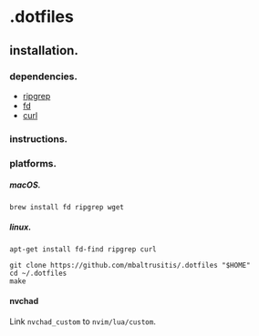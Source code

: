 # .dotfiles

## installation.

### dependencies.

- [ripgrep](https://github.com/BurntSushi/ripgrep)
- [fd](https://github.com/sharkdp/fd)
- [curl](https://curl.se/)

### instructions.

### platforms.

##### macOS.

```
brew install fd ripgrep wget
```

##### linux.

```
apt-get install fd-find ripgrep curl
```

```
git clone https://github.com/mbaltrusitis/.dotfiles "$HOME"
cd ~/.dotfiles
make
```

#### nvchad

Link `nvchad_custom` to `nvim/lua/custom`.
